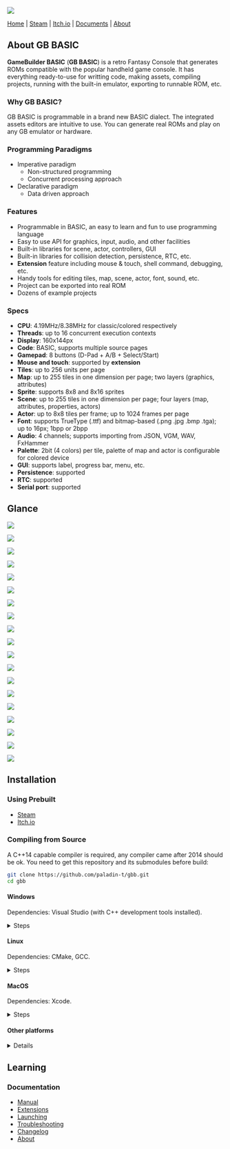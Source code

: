 ![](docs/logo.png)

[Home](https://paladin-t.github.io/kits/gbb/) | [Steam](https://store.steampowered.com/app/2308700/) | [Itch.io](https://tonywang.itch.io/gbbasic) | [Documents](https://paladin-t.github.io/kits/gbb/manual.html) | [About](https://paladin-t.github.io/kits/gbb/about.html)

## About GB BASIC

**GameBuilder BASIC** (**GB BASIC**) is a retro Fantasy Console that generates ROMs compatible with the popular handheld game console. It has everything ready-to-use for writting code, making assets, compiling projects, running with the built-in emulator, exporting to runnable ROM, etc.

### Why GB BASIC?

GB BASIC is programmable in a brand new BASIC dialect. The integrated assets editors are intuitive to use. You can generate real ROMs and play on any GB emulator or hardware.

### Programming Paradigms

- Imperative paradigm
  - Non-structured programming
  - Concurrent processing approach
- Declarative paradigm
  - Data driven approach

### Features

- Programmable in BASIC, an easy to learn and fun to use programming language
- Easy to use API for graphics, input, audio, and other facilities
- Built-in libraries for scene, actor, controllers, GUI
- Built-in libraries for collision detection, persistence, RTC, etc.
- **Extension** feature including mouse & touch, shell command, debugging, etc.
- Handy tools for editing tiles, map, scene, actor, font, sound, etc.
- Project can be exported into real ROM
- Dozens of example projects

### Specs

- **CPU**: 4.19MHz/8.38MHz for classic/colored respectively
- **Threads**: up to 16 concurrent execution contexts
- **Display**: 160x144px
- **Code**: BASIC, supports multiple source pages
- **Gamepad**: 8 buttons (D-Pad + A/B + Select/Start)
- **Mouse and touch**: supported by **extension**
- **Tiles**: up to 256 units per page
- **Map**: up to 255 tiles in one dimension per page; two layers (graphics, attributes)
- **Sprite**: supports 8x8 and 8x16 sprites
- **Scene**: up to 255 tiles in one dimension per page; four layers (map, attributes, properties, actors)
- **Actor**: up to 8x8 tiles per frame; up to 1024 frames per page
- **Font**: supports TrueType (.ttf) and bitmap-based (.png .jpg .bmp .tga); up to 16px; 1bpp or 2bpp
- **Audio**: 4 channels; supports importing from JSON, VGM, WAV, FxHammer
- **Palette**: 2bit (4 colors) per tile, palette of map and actor is configurable for colored device
- **GUI**: supports label, progress bar, menu, etc.
- **Persistence**: supported
- **RTC**: supported
- **Serial port**: supported

## Glance

![](docs/screenshots/screenshot1.png)

![](docs/screenshots/screenshot2.png)

![](docs/screenshots/screenshot3.png)

![](docs/screenshots/screenshot4.png)

![](docs/screenshots/screenshot5.png)

![](docs/screenshots/screenshot6.png)

![](docs/screenshots/screenshot7.png)

![](docs/screenshots/screenshot8.png)

![](docs/screenshots/screenshot9.png)

![](docs/screenshots/screenshot10.png)

![](docs/screenshots/screenshot11.png)

![](docs/screenshots/screenshot12.png)

![](docs/screenshots/screenshot13.png)

![](docs/screenshots/screenshot14.png)

![](docs/screenshots/screenshot15.png)

![](docs/screenshots/screenshot16.png)

![](docs/screenshots/screenshot17.png)

![](docs/screenshots/screenshot18.png)

![](docs/screenshots/screenshot19.png)

## Installation

### Using Prebuilt

- [Steam](https://store.steampowered.com/app/2308700/)
- [Itch.io](https://tonywang.itch.io/gbbasic)

### Compiling from Source

A C++14 capable compiler is required, any compiler came after 2014 should be ok. You need to get this repository and its submodules before build:

```sh
git clone https://github.com/paladin-t/gbb.git
cd gbb
```

#### Windows

Dependencies: Visual Studio (with C++ development tools installed).

<details>
<summary>Steps</summary>

1. Build SDL2
	1. Compile from "lib/sdl/VisualC/SDL.sln"
	2. Execute `lib/sdl/copy_win.cmd`
2. Build GB BASIC
	1. Compile from "gbbasic.sln"
3. Build GBBVM
	1. Execute `gbbvm.cmd`

</details>

#### Linux

Dependencies: CMake, GCC.

<details>
<summary>Steps</summary>

1. Build SDL2
	1. Execute:
		```sh
		cd lib/sdl
		./configure
		make
		sudo make install
		cd ../..
		```
	2. Execute `lib/sdl/copy_linux.sh`
2. Build GB BASIC
	1. Execute:
		```sh
		cd gbbasic.linux
		cmake . && make
		cd ..
		```
3. Build GBBVM
	1. Execute `gbbvm.sh`

</details>

#### MacOS

Dependencies: Xcode.

<details>
<summary>Steps</summary>

1. Build SDL2
	1. Compile dylib from "lib/sdl/Xcode/SDL/SDL.xcodeproj"
	2. Reveal "libSDL2.dylib" in Finder
	3. Copy "libSDL2.dylib" to "lib/sdl/lib/mac/"
2. Build GB BASIC
	1. Compile from "gbbasic.xcodeproj"
3. Build GBBVM
	1. Execute `gbbvm.sh`

</details>

#### Other platforms

<details>
<summary>Details</summary>

You can also setup your own build pipeline for other platforms. The "lib" and "src" directories are almost what you need.

The "platform_*" files contain most platform dependent code, you'll probably make a specific port.

</details>

## Learning

### Documentation

- [Manual](https://paladin-t.github.io/kits/gbb/manual.html)
- [Extensions](https://paladin-t.github.io/kits/gbb/extensions.html)
- [Launching](https://paladin-t.github.io/kits/gbb/launching.html)
- [Troubleshooting](https://paladin-t.github.io/kits/gbb/troubleshooting.html)
- [Changelog](https://paladin-t.github.io/kits/gbb/changelog.html)
- [About](https://paladin-t.github.io/kits/gbb/about.html)
